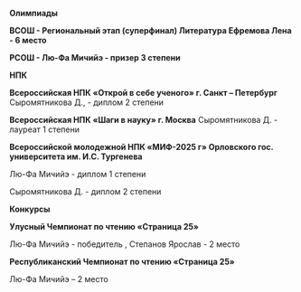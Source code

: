 **Олимпиады** 

**ВСОШ \- Региональный этап (суперфинал) Литература Ефремова Лена \- 6 место**

**РСОШ  \- Лю-Фа Мичийэ \- призер 3 степени** 

**НПК**

**Всероссийская НПК «Открой в себе ученого» г. Санкт – Петербург** Сыромятникова Д.,  \- диплом 2 степени 

**Всероссийская НПК «Шаги в науку» г. Москва** Сыромятникова Д. \- лауреат 1 степени 

**Всероссийской молодежной НПК «МИФ-2025 г» Орловского гос. университета им. И.С. Тургенева**

Лю-Фа Мичийэ \- диплом 1 степени 

Сыромятникова Д. \- диплом 2 степени

**Конкурсы**

**Улусный Чемпионат по чтению «Страница 25»**

Лю-Фа Мичийэ \- победитель , Степанов Ярослав \- 2 место 

**Республиканский Чемпионат по чтению «Страница 25»**

Лю-Фа Мичийэ – 2 место 


